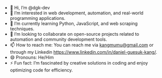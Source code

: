 - 👋 Hi, I’m @dgk-dev
- 👀 I’m interested in web development, automation, and real-world programming applications.
- 🌱 I’m currently learning Python, JavaScript, and web scraping techniques.
- 💞️ I’m looking to collaborate on open-source projects related to automation and community development tools.
- 📫 How to reach me: You can reach me via kangmumu@gmail.com or through my Linkedin https://www.linkedin.com/in/daniel-guesuk-kang/.
- 😄 Pronouns: He/Him
- ⚡ Fun fact: I’m fascinated by creative solutions in coding and enjoy optimizing code for efficiency.
